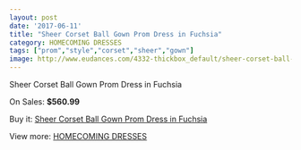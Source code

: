 ```yaml
---
layout: post
date: '2017-06-11'
title: "Sheer Corset Ball Gown Prom Dress in Fuchsia"
category: HOMECOMING DRESSES
tags: ["prom","style","corset","sheer","gown"]
image: http://www.eudances.com/4332-thickbox_default/sheer-corset-ball-gown-prom-dress-in-fuchsia.jpg
---
```

Sheer Corset Ball Gown Prom Dress in Fuchsia

On Sales: **$560.99**
<a href="https://www.eudances.com/en/homecoming-dresses/1444-sheer-corset-ball-gown-prom-dress-in-fuchsia.html"><amp-img layout="responsive" width="600" height="600" src="//www.eudances.com/4332-thickbox_default/sheer-corset-ball-gown-prom-dress-in-fuchsia.jpg" alt="Sheer Corset Ball Gown Prom Dress in Fuchsia 0" /></a>
<a href="https://www.eudances.com/en/homecoming-dresses/1444-sheer-corset-ball-gown-prom-dress-in-fuchsia.html"><amp-img layout="responsive" width="600" height="600" src="//www.eudances.com/4333-thickbox_default/sheer-corset-ball-gown-prom-dress-in-fuchsia.jpg" alt="Sheer Corset Ball Gown Prom Dress in Fuchsia 1" /></a>

Buy it: [Sheer Corset Ball Gown Prom Dress in Fuchsia](https://www.eudances.com/en/homecoming-dresses/1444-sheer-corset-ball-gown-prom-dress-in-fuchsia.html "Sheer Corset Ball Gown Prom Dress in Fuchsia")

View more: [HOMECOMING DRESSES](https://www.eudances.com/en/15-homecoming-dresses "HOMECOMING DRESSES")